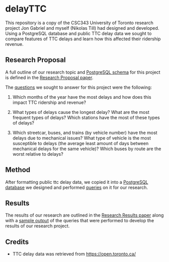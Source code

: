 # delayTTC
This repository is a copy of the CSC343 University of Toronto research project Jon Gabriel and myself (Nikolas Till) had designed and developed. Using a PostgreSQL database and public TTC delay data we sought to compare features of TTC delays and learn how this affected their ridership revenue.

## Research Proposal

A full outline of our research topic and [PostgreSQL schema](./schema.ddl) for this project is defined in the [Research Proposal paper](./Research_Proposal_Paper.pdf).

The [questions](./Research_Results.pdf) we sought to answer for this project were the following:

1. Which months of the year have the most delays and how does this impact TTC ridership and
revenue?

2. What types of delays cause the longest delay? What are the most frequent types of delays?
Which stations have the most of these types of delays?

3. Which streetcar, buses, and trains (by vehicle number) have the most delays due to
mechanical issues? What type of vehicle is the most susceptible to delays (the average least
amount of days between mechanical delays for the same vehicle)? Which buses by route are
the worst relative to delays?

## Method
After formatting public ttc delay data, we copied it into a [PostgreSQL database](./schema.ddl) we designed and performed [queries](./queries.sql) on it for our research.

## Results
The results of our research are outlined in the [Research Results paper](./Research_Results.pdf) along with a [sample output](./queries-demo.txt) of the queries that were performed to develop the results of our research project. 


## Credits
- TTC delay data was retrieved from https://open.toronto.ca/
